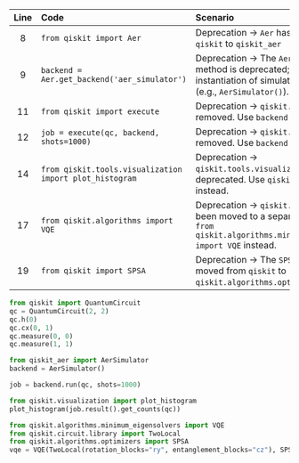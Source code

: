 | Line | Code | Scenario | Reference | Artifact | Refactoring |
| :--: | :--- | :------- | :-------: | :------- | :---------- |
| 8 | `from qiskit import Aer` | Deprecation -> `Aer` has moved from `qiskit` to `qiskit_aer` | qrn_tax_ddbb-a67b | qiskit.Aer | `from qiskit_aer import AerSimulator` |
| 9 | `backend = Aer.get_backend('aer_simulator')` | Deprecation -> The `Aer.get_backend()` method is deprecated; use direct instantiation of simulator classes instead (e.g., `AerSimulator()`). | qrn_tax_ddbb-a67b | Aer.get_backend | `backend = AerSimulator()` |
| 11 | `from qiskit import execute` | Deprecation -> `qiskit.execute` has been removed. Use `backend.run()` instead. | qrn_tax_ddbb-c15a | qiskit.execute | |
| 12 | `job = execute(qc, backend, shots=1000)` | Deprecation -> `qiskit.execute` has been removed. Use `backend.run()` instead. | qrn_tax_ddbb-c15a | execute | `job = backend.run(qc, shots=1000)` |
| 14 | `from qiskit.tools.visualization import plot_histogram` | Deprecation -> `qiskit.tools.visualization` has been deprecated. Use `qiskit.visualization` instead. | qrn_tax_ddbb-5991 | qiskit.tools.visualization | `from qiskit.visualization import plot_histogram` |
| 17 | `from qiskit.algorithms import VQE` | Deprecation -> `qiskit.algorithms` has been moved to a separate package. Use `from qiskit.algorithms.minimum_eigensolvers import VQE` instead. | qrn_tax_ddbb-03b9 | qiskit.algorithms.VQE | `from qiskit.algorithms.minimum_eigensolvers import VQE` |
| 19 | `from qiskit import SPSA` | Deprecation -> The `SPSA` optimizer has moved from `qiskit` to `qiskit.algorithms.optimizers`. | qrn_tax_ddbb-a059 | qiskit.SPSA | `from qiskit.algorithms.optimizers import SPSA` |


```python
from qiskit import QuantumCircuit
qc = QuantumCircuit(2, 2)
qc.h(0)
qc.cx(0, 1)
qc.measure(0, 0)
qc.measure(1, 1)

from qiskit_aer import AerSimulator
backend = AerSimulator()

job = backend.run(qc, shots=1000)

from qiskit.visualization import plot_histogram
plot_histogram(job.result().get_counts(qc))

from qiskit.algorithms.minimum_eigensolvers import VQE
from qiskit.circuit.library import TwoLocal
from qiskit.algorithms.optimizers import SPSA
vqe = VQE(TwoLocal(rotation_blocks="ry", entanglement_blocks="cz"), SPSA())
```